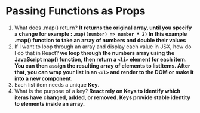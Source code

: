 # Passing Functions as Props

1. What does .map() return? **It returns the original array, until you specify a change for example : .`map((number) => number * 2)` In this example .map() function to take an array of numbers and double their values**
4. If I want to loop through an array and display each value in JSX, how do I do that in React? **we loop through the numbers array using the JavaScript map() function, then return a `<li>` element for each item. You can then assign the resulting array of elements to listItems. After that, you can wrap your list in an `<ul>` and render to the DOM or make it into a new component.**
5. Each list item needs a unique **Key**. 
6. What is the purpose of a key? **React rely on Keys to identify which items have changed, added, or removed. Keys provide stable identity to elements inside an array.**


